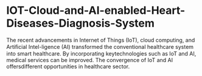 # IOT-Cloud-and-AI-enabled-Heart-Diseases-Diagnosis-System
The recent advancements in Internet of Things (IoT), cloud computing, and Artiﬁcial Intel-ligence (AI) transformed the conventional healthcare system into smart healthcare. By incorporating keytechnologies such as IoT and AI, medical services can be improved. The convergence of IoT and AI offersdifferent opportunities in healthcare sector.

